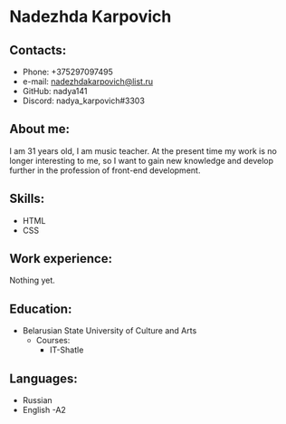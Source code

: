 # Nadezhda Karpovich

## Contacts:
 * Phone: +375297097495
 * e-mail: nadezhdakarpovich@list.ru
 * GitHub: nadya141
 * Discord: nadya_karpovich#3303
 
 ## About me:
 I am 31 years old, I am music teacher.
 At the present time my work is no longer interesting to me, so I want to gain new knowledge and develop further 
 in the profession of front-end development.
 
 ## Skills:
  * HTML
  * CSS
  
  ## Work experience:
   Nothing yet.
  
  ## Education:
  * Belarusian State University of Culture and Arts
      + Courses:
          - IT-Shatle
          
  ## Languages:
   * Russian
   * English -A2

